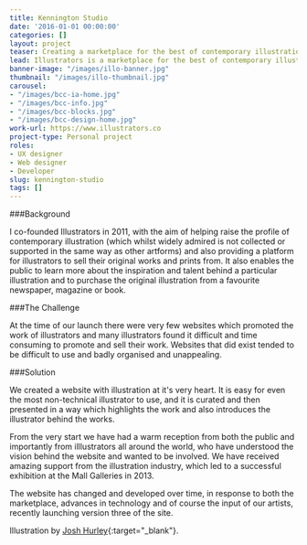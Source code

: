 ```yaml
---
title: Kennington Studio
date: '2016-01-01 00:00:00'
categories: []
layout: project
teaser: Creating a marketplace for the best of contemporary illustration
lead: Illustrators is a marketplace for the best of contemporary illustration.
banner-image: "/images/illo-banner.jpg"
thumbnail: "/images/illo-thumbnail.jpg"
carousel:
- "/images/bcc-ia-home.jpg"
- "/images/bcc-info.jpg"
- "/images/bcc-blocks.jpg"
- "/images/bcc-design-home.jpg"
work-url: https://www.illustrators.co
project-type: Personal project
roles:
- UX designer
- Web designer
- Developer
slug: kennington-studio
tags: []
---
```

###Background

I co-founded Illustrators in 2011, with the aim of helping raise the profile of contemporary illustration (which whilst widely admired is not collected or supported in the same way as other artforms) and also providing a platform for illustrators to sell their original works and prints from. It also enables the public to learn more about the inspiration and talent behind a particular illustration and to purchase the original illustration from a favourite newspaper, magazine or book.

###The Challenge

At the time of our launch there were very few websites which promoted the work of illustrators and many illustrators found it difficult and time consuming to promote and sell their work. Websites that did exist tended to be difficult to use and badly organised and unappealing.

###Solution

We created a website with illustration at it's very heart. It is easy for even the most non-technical illustrator to use, and it is curated and then presented in a way which highlights the work and also introduces the illustrator behind the works.

From the very start we have had a warm reception from both the public and importantly from illlustrators all around the world, who have understood the vision behind the website and wanted to be involved. We have received amazing support from the illustration industry, which led to a successful exhibition at the Mall Galleries in 2013.

The website has changed and developed over time, in response to both the marketplace, advances in technology and of course the input of our artists, recently launching version three of the site.

Illustration by [Josh Hurley](https://www.illustrators.co/artwork/totem-red){:target="_blank"}.
